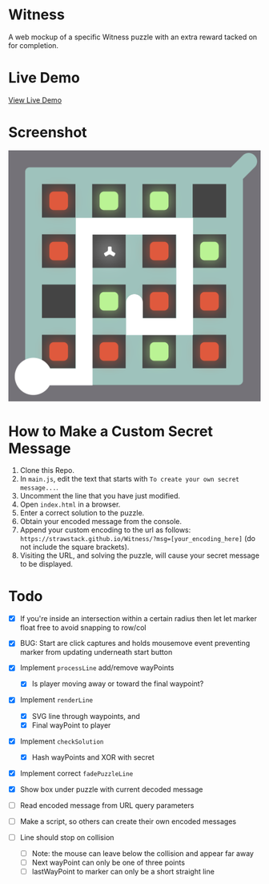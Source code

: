 # Witness

A web mockup of a specific Witness puzzle with an extra reward tacked on for completion.

# Live Demo

[View Live Demo](https://strawstack.github.io/Witness/?msg=MxZCSVRUEWoMDRRdBREXNFpQUUJQGQZbWVdJEhBcChcQV1oCEw5WXUxZF0sIQV8RTUkXAh0eQhFGTBpcExcRWgZNW1xVHkZYFwIKBxcNbgBlUUZ4Z1IIcWo=)

# Screenshot

[![](./screenshot.png)](https://strawstack.github.io/Witness/?msg=MxZCSVRUEWoMDRRdBREXNFpQUUJQGQZbWVdJEhBcChcQV1oCEw5WXUxZF0sIQV8RTUkXAh0eQhFGTBpcExcRWgZNW1xVHkZYFwIKBxcNbgBlUUZ4Z1IIcWo=)

# How to Make a Custom Secret Message

1. Clone this Repo.
2. In `main.js`, edit the text that starts with `To create your own secret message...`.
3. Uncomment the line that you have just modified.
4. Open `index.html` in a browser.
5. Enter a correct solution to the puzzle.
6. Obtain your encoded message from the console.
7. Append your custom encoding to the url as follows:
`https://strawstack.github.io/Witness/?msg=[your_encoding_here]` (do not include the square brackets).
8. Visiting the URL, and solving the puzzle, will cause your secret message to be displayed.

# Todo

- [x] If you're inside an intersection within a certain radius then let let marker float free to avoid snapping to row/col
- [x] BUG: Start are click captures and holds mousemove event preventing marker from updating underneath start button
- [x] Implement `processLine` add/remove wayPoints
    - [x] Is player moving away or toward the final waypoint?
- [x] Implement `renderLine`
    - [x] SVG line through waypoints, and
    - [x] Final wayPoint to player
- [x] Implement `checkSolution`
    - [x] Hash wayPoints and XOR with secret
- [x] Implement correct `fadePuzzleLine`
- [x] Show box under puzzle with current decoded message

- [ ] Read encoded message from URL query parameters

- [ ] Make a script, so others can create their own encoded messages

- [ ] Line should stop on collision
    - [ ] Note: the mouse can leave below the collision and appear far away
    - [ ] Next wayPoint can only be one of three points
    - [ ] lastWayPoint to marker can only be a short straight line
